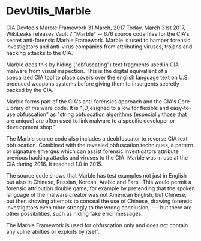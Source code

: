 # DevUtils_Marble
CIA Devtools
Marble Framework
31 March, 2017
Today, March 31st 2017, WikiLeaks releases Vault 7 "Marble" -- 676 source code files for the CIA's secret anti-forensic Marble Framework. Marble is used to hamper forensic investigators and anti-virus companies from attributing viruses, trojans and hacking attacks to the CIA.

Marble does this by hiding ("obfuscating") text fragments used in CIA malware from visual inspection. This is the digital equivallent of a specalized CIA tool to place covers over the english language text on U.S. produced weapons systems before giving them to insurgents secretly backed by the CIA.

Marble forms part of the CIA's anti-forensics approach and the CIA's Core Library of malware code. It is "[D]esigned to allow for flexible and easy-to-use obfuscation" as "string obfuscation algorithms (especially those that are unique) are often used to link malware to a specific developer or development shop."

The Marble source code also includes a deobfuscator to reverse CIA text obfuscation. Combined with the revealed obfuscation techniques, a pattern or signature emerges which can assist forensic investigators attribute previous hacking attacks and viruses to the CIA. Marble was in use at the CIA during 2016. It reached 1.0 in 2015.

The source code shows that Marble has test examples not just in English but also in Chinese, Russian, Korean, Arabic and Farsi. This would permit a forensic attribution double game, for example by pretending that the spoken language of the malware creator was not American English, but Chinese, but then showing attempts to conceal the use of Chinese, drawing forensic investigators even more strongly to the wrong conclusion, --- but there are other possibilities, such as hiding fake error messages.

The Marble Framework is used for obfuscation only and does not contain any vulnerabilties or exploits by itself.
